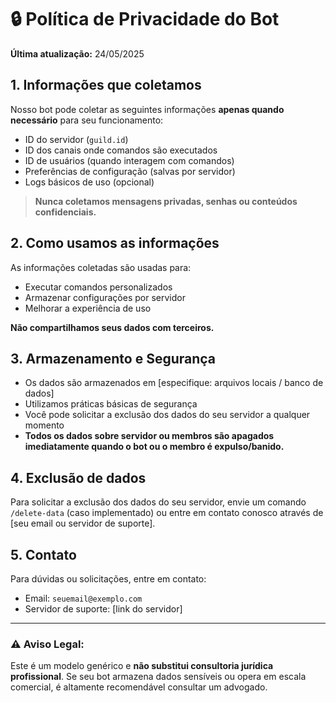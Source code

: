 # 🔒 Política de Privacidade do Bot

**Última atualização:** 24/05/2025

## 1. Informações que coletamos

Nosso bot pode coletar as seguintes informações **apenas quando necessário** para seu funcionamento:

* ID do servidor (`guild.id`)
* ID dos canais onde comandos são executados
* ID de usuários (quando interagem com comandos)
* Preferências de configuração (salvas por servidor)
* Logs básicos de uso (opcional)

> **Nunca coletamos mensagens privadas, senhas ou conteúdos confidenciais.**

## 2. Como usamos as informações

As informações coletadas são usadas para:

* Executar comandos personalizados
* Armazenar configurações por servidor
* Melhorar a experiência de uso

**Não compartilhamos seus dados com terceiros.**

## 3. Armazenamento e Segurança

* Os dados são armazenados em \[especifique: arquivos locais / banco de dados]
* Utilizamos práticas básicas de segurança
* Você pode solicitar a exclusão dos dados do seu servidor a qualquer momento
* **Todos os dados sobre servidor ou membros são apagados imediatamente quando o bot ou o membro é expulso/banido.**

## 4. Exclusão de dados

Para solicitar a exclusão dos dados do seu servidor, envie um comando `/delete-data` (caso implementado) ou entre em contato conosco através de \[seu email ou servidor de suporte].

## 5. Contato

Para dúvidas ou solicitações, entre em contato:

* Email: `seuemail@exemplo.com`
* Servidor de suporte: \[link do servidor]

---

### ⚠️ Aviso Legal:

Este é um modelo genérico e **não substitui consultoria jurídica profissional**. Se seu bot armazena dados sensíveis ou opera em escala comercial, é altamente recomendável consultar um advogado.
